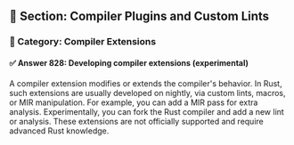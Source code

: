 ## 📘 Section: Compiler Plugins and Custom Lints  
### 🔹 Category: Compiler Extensions  
#### ✅ Answer 828: Developing compiler extensions (experimental)

A compiler extension modifies or extends the compiler's behavior. In Rust, such extensions are usually developed on nightly, via custom lints, macros, or MIR manipulation. For example, you can add a MIR pass for extra analysis. Experimentally, you can fork the Rust compiler and add a new lint or analysis. These extensions are not officially supported and require advanced Rust knowledge.

